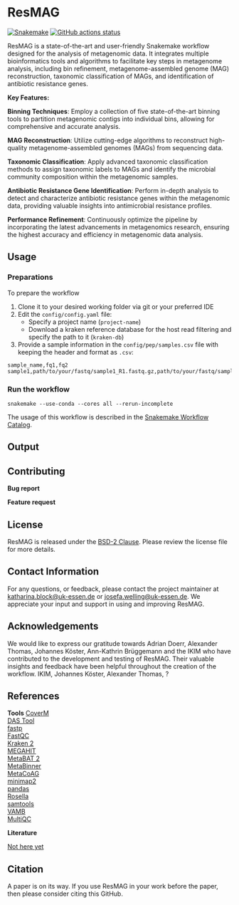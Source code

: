 # ResMAG

[![Snakemake](https://img.shields.io/badge/snakemake-≥6.3.0-brightgreen.svg)](https://snakemake.github.io)
[![GitHub actions status](https://github.com/<owner>/<repo>/workflows/Tests/badge.svg?branch=main)](https://github.com/<owner>/<repo>/actions?query=branch%3Amain+workflow%3ATests)


ResMAG is a state-of-the-art and user-friendly Snakemake workflow designed for the analysis of metagenomic data. It integrates multiple bioinformatics tools and algorithms to facilitate key steps in metagenome analysis, including bin refinement, metagenome-assembled genome (MAG) reconstruction, taxonomic classification of MAGs, and identification of antibiotic resistance genes.<br />

**Key Features:**<br />

**Binning Techniques**: Employ a collection of five state-of-the-art binning tools to partition metagenomic contigs into individual bins, allowing for comprehensive and accurate analysis.<br />

**MAG Reconstruction**: Utilize cutting-edge algorithms to reconstruct high-quality metagenome-assembled genomes (MAGs) from sequencing data.<br />

**Taxonomic Classification**: Apply advanced taxonomic classification methods to assign taxonomic labels to MAGs and identify the microbial community composition within the metagenomic samples.<br />

**Antibiotic Resistance Gene Identification**: Perform in-depth analysis to detect and characterize antibiotic resistance genes within the metagenomic data, providing valuable insights into antimicrobial resistance profiles.<br />

**Performance Refinement**: Continuously optimize the pipeline by incorporating the latest advancements in metagenomics research, ensuring the highest accuracy and efficiency in metagenomic data analysis.<br />


## Usage
### Preparations
To prepare the workflow
1. Clone it to your desired working folder via git or your preferred IDE
2. Edit the `config/config.yaml` file:
   - Specify a project name (`project-name`)
   - Download a kraken reference database for the host read filtering and specify the path to it (`kraken-db`)
3. Provide a sample information in the `config/pep/samples.csv` file with keeping the header and format as `.csv`:

```
sample_name,fq1,fq2
sample1,path/to/your/fastq/sample1_R1.fastq.gz,path/to/your/fastq/sample1_R2.fastq.gz
```
### Run the workflow
```snakemake --use-conda --cores all --rerun-incomplete```

The usage of this workflow is described in the [Snakemake Workflow Catalog](https://snakemake.github.io/snakemake-workflow-catalog/?usage=<owner>%2F<repo>).

## Output

## Contributing

**Bug report**

**Feature request**

## License

ResMAG is released under the [BSD-2 Clause](https://www.open-xchange.com/hubfs/2_Clause_BSD_License.pdf?hsLang=en). Please review the license file for more details.

## Contact Information

For any questions, or feedback, please contact the project maintainer at katharina.block@uk-essen.de or josefa.welling@uk-essen.de. We appreciate your input and support in using and improving ResMAG.

## Acknowledgements

We would like to express our gratitude towards Adrian Doerr, Alexander Thomas, Johannes Köster, Ann-Kathrin Brüggemann and the IKIM who have contributed to the development and testing of ResMAG. Their valuable insights and feedback have been helpful throughout the creation of the workflow.
IKIM, Johannes Köster, Alexander Thomas, ?

## References

**Tools**
[CoverM](https://github.com/wwood/CoverM)<br />
[DAS Tool](https://doi.org/10.1038/s41564-018-0171-1)<br />
[fastp](https://doi.org/10.1093/bioinformatics/bty560)<br />
[FastQC](https://github.com/s-andrews/FastQC)<br />
[Kraken 2](https://doi.org/10.1186/s13059-019-1891-0)<br />
[MEGAHIT](https://doi.org/10.1093/bioinformatics/btv033)<br />
[MetaBAT 2](https://doi.org/10.7717%2Fpeerj.7359)<br />
[MetaBinner](https://doi.org/10.1186/s13059-022-02832-6)<br />
[MetaCoAG](https://doi.org/10.1101/2021.09.10.459728)<br />
[minimap2](https://doi.org/10.1093/bioinformatics/bty191)<br />
[pandas](https://doi.org/10.5281/zenodo.3509134)<br />
[Rosella](https://github.com/rhysnewell/rosella)<br />
[samtools](https://doi.org/10.1093/gigascience/giab008)<br />
[VAMB](https://doi.org/10.1038/s41587-020-00777-4)<br />
[MultiQC](https://doi.org/10.1093%2Fbioinformatics%2Fbtw354)<br />



**Literature**

[Not here yet](https://www.lipsum.com/feed/html)

## Citation

A paper is on its way. If you use ResMAG in your work before the paper, then please consider citing this GitHub.

